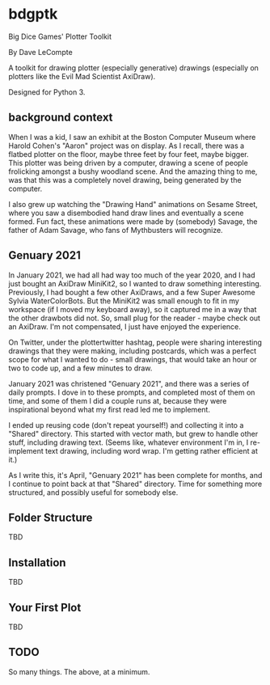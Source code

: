 # bdgptk
Big Dice Games' Plotter Toolkit

By Dave LeCompte

A toolkit for drawing plotter (especially generative) drawings
(especially on plotters like the Evil Mad Scientist AxiDraw).

Designed for Python 3.

## background context

When I was a kid, I saw an exhibit at the Boston Computer Museum where
Harold Cohen's "Aaron" project was on display. As I recall, there was
a flatbed plotter on the floor, maybe three feet by four feet, maybe
bigger. This plotter was being driven by a computer, drawing a scene
of people frolicking amongst a bushy woodland scene. And the amazing
thing to me, was that this was a completely novel drawing, being
generated by the computer.

I also grew up watching the "Drawing Hand" animations on Sesame
Street, where you saw a disembodied hand draw lines and eventually a
scene formed. Fun fact, these animations were made by (somebody)
Savage, the father of Adam Savage, who fans of Mythbusters will
recognize.

## Genuary 2021

In January 2021, we had all had way too much of the year 2020, and I
had just bought an AxiDraw MiniKit2, so I wanted to draw something
interesting. Previously, I had bought a few other AxiDraws, and a few
Super Awesome Sylvia WaterColorBots. But the MiniKit2 was small enough
to fit in my workspace (if I moved my keyboard away), so it captured
me in a way that the other drawbots did not. So, small plug for the
reader - maybe check out an AxiDraw. I'm not compensated, I just have
enjoyed the experience.

On Twitter, under the plottertwitter hashtag, people were sharing
interesting drawings that they were making, including postcards, which
was a perfect scope for what I wanted to do - small drawings, that
would take an hour or two to code up, and a few minutes to draw.

January 2021 was christened "Genuary 2021", and there was a series of
daily prompts. I dove in to these prompts, and completed most of them
on time, and some of them I did a couple runs at, because they were
inspirational beyond what my first read led me to implement.

I ended up reusing code (don't repeat yourself!) and collecting it
into a "Shared" directory. This started with vector math, but grew to
handle other stuff, including drawing text. (Seems like, whatever
environment I'm in, I re-implement text drawing, including word
wrap. I'm getting rather efficient at it.)

As I write this, it's April, "Genuary 2021" has been complete for
months, and I continue to point back at that "Shared" directory. Time
for something more structured, and possibly useful for somebody else.


## Folder Structure

TBD

## Installation

TBD

## Your First Plot

TBD

## TODO

So many things. The above, at a minimum.
